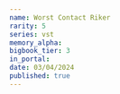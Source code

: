 ```yaml
---
name: Worst Contact Riker
rarity: 5
series: vst
memory_alpha:
bigbook_tier: 3
in_portal:
date: 03/04/2024
published: true
---
```



